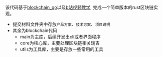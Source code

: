 该代码基于[blockchain_go](https://github.com/Jeiwan/blockchain_go/tree/master)以及[b站视频教学](https://www.bilibili.com/video/BV145411t7qp/?vd_source=ca616b8d8161186b30bdd62e4e044e42 ), 完成一个简单版本的rust区块链实现。

* 提交材料文件夹中存放`产品方案`、`技术方案`、`项目说明`
* 其余为blockchain代码
  * main为主库，后续开发出cli或者界面程序
  * core为核心库，主要处理区块链相关瑞吉
  * utils为工具库，主要是存放一些常用的工具